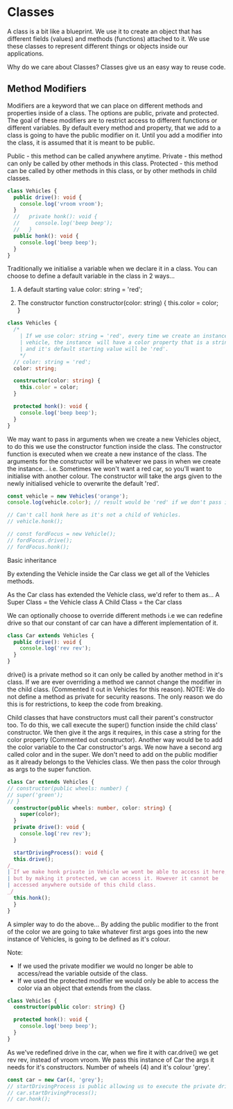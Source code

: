# Classes

A class is a bit like a blueprint. We use it to create an object that has
different fields (values) and methods (functions) attached to it. We use
these classes to represent different things or objects inside our applications.

Why do we care about Classes?
Classes give us an easy way to reuse code.

## Method Modifiers

Modifiers are a keyword that we can place on different methods and properties
inside of a class. The options are public, private and protected. The goal of these
modifiers are
to restrict access to different functions or different variables. By default every
method and property, that we add to a class is going to have the public modifier
on it. Until you add a modifier into the class, it is assumed that it is meant
to be public.

Public - this method can be called anywhere anytime.
Private - this method can only be called by other methods in this class.
Protected - this method can be called by other methods in this class, or by other
methods in child classes.

```typescript
class Vehicles {
  public drive(): void {
    console.log('vroom vroom');
  }
  //   private honk(): void {
  //     console.log('beep beep');
  //   }
  public honk(): void {
    console.log('beep beep');
  }
}
```

Traditionally we initialise a variable when we declare it in a class.
You can choose to define a default variable in the class in 2 ways...

1. A default starting value
   color: string = 'red';

2. The constructor function
   constructor(color: string) {
   this.color = color;  
   }

```typescript
class Vehicles {
  /*
    | If we use color: string = 'red', every time we create an instance of
    | vehicle, the instance  will have a color property that is a string
    | and it's default starting value will be 'red'.
    */
  // color: string = 'red';
  color: string;

  constructor(color: string) {
    this.color = color;
  }

  protected honk(): void {
    console.log('beep beep');
  }
}
```

We may want to pass in arguments when we create a new Vehicles object,
to do this we use the constructor function inside the class.
The constructor function is executed when we create a new instance of the
class. The arguments for the constructor will be whatever we pass in when we
create the instance...
i.e.
Sometimes we won't want a red car, so you'll want to initialise with
another colour. The constructor will take the args given to the newly
initialised vehicle to overwrite the default 'red'.

```typescript
const vehicle = new Vehicles('orange');
console.log(vehicle.color); // result would be 'red' if we don't pass it args

// Can't call honk here as it's not a child of Vehicles.
// vehicle.honk();

// const fordFocus = new Vehicle();
// fordFocus.drive();
// fordFocus.honk();
```

Basic inheritance

By extending the Vehicle inside the Car class we get all of the Vehicles
methods.

As the Car class has extended the Vehicle class, we'd refer to them as...
A Super Class = the Vehicle class
A Child Class = the Car class

We can optionally choose to override different methods i.e we can redefine
drive so that our constant of car can have a different implementation of it.

```typescript
class Car extends Vehicles {
  public drive(): void {
    console.log('rev rev');
  }
}
```

drive() is a private method so it can only be called by another method in
it's class.
If we are ever overriding a method we cannot change the modifier in the
child class. (Commented it out in Vehicles for this reason).
NOTE: We do not define a method as private for security reasons. The only
reason we do this is for restrictions, to keep the code from breaking.

Child classes that have constructors must call their parent's constructor
too. To do this, we call execute the super() function inside the child
class' constructor. We then give it the args it requires, in this case a
string for the color property (Commented out constructor).
Another way would be to add the color variable to the Car constructor's args.
We now have a second arg called color and in the super. We don't need to
add on the public modifier as it already belongs to the Vehicles class.
We then pass the color through as args to the super function.

```typescript
class Car extends Vehicles {
// constructor(public wheels: number) {
// super('green');
// }
  constructor(public wheels: number, color: string) {
    super(color);
  }
  private drive(): void {
    console.log('rev rev');
  }

  startDrivingProcess(): void {
  this.drive();
/_
| If we make honk private in Vehicle we wont be able to access it here,
| but by making it protected, we can access it. However it cannot be
| accessed anywhere outside of this child class.
_/
  this.honk();
  }
}
```

A simpler way to do the above...
By adding the public modifier to the front of the color we are going to take
whatever first args goes into the new instance of Vehicles, is going to be
defined as it's colour.

Note:

- If we used the private modifier we would no longer be able to access/read
  the variable outside of the class.
- If we used the protected modifier we would only be able to access the color
  via an object that extends from the class.

```typescript
class Vehicles {
  constructor(public color: string) {}

  protected honk(): void {
    console.log('beep beep');
  }
}
```

As we've redefined drive in the car, when we fire it with car.drive() we get
rev rev, instead of vroom vroom.
We pass this instance of Car the args it needs for it's constructors. Number
of wheels (4) and it's colour 'grey'.

```typescript
const car = new Car(4, 'grey');
// startDrivingProcess is public allowing us to execute the private drive method.
// car.startDrivingProcess();
// car.honk();
```
